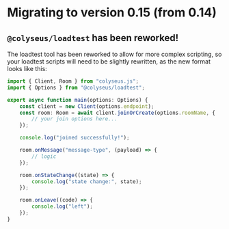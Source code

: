 # Migrating to version 0.15 (from 0.14)

## `@colyseus/loadtest` has been reworked!

The loadtest tool has been reworked to allow for more complex scripting, so your loadtest scripts will need to be slightly rewritten, as the new format looks like this:

```typescript
import { Client, Room } from "colyseus.js";
import { Options } from "@colyseus/loadtest";

export async function main(options: Options) {
    const client = new Client(options.endpoint);
    const room: Room = await client.joinOrCreate(options.roomName, {
        // your join options here...
    });

    console.log("joined successfully!");

    room.onMessage("message-type", (payload) => {
        // logic
    });

    room.onStateChange((state) => {
        console.log("state change:", state);
    });

    room.onLeave((code) => {
        console.log("left");
    });
}
```